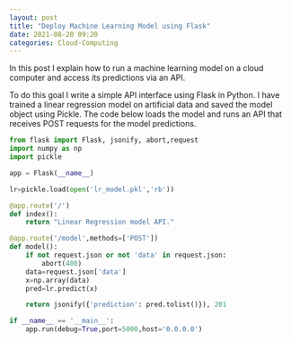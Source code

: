 ```yaml
---
layout: post
title: "Deploy Machine Learning Model using Flask"
date: 2021-08-20 09:20
categories: Cloud-Computing
---
```


In this post I explain how to run a machine learning model on a cloud computer and access its predictions via an API.

To do this goal I write a simple API interface using Flask in Python. I have trained a linear regression model on artificial data and saved the model object using Pickle. The code below loads the model and runs an API that receives POST requests for the model predictions.

```python
from flask import Flask, jsonify, abort,request
import numpy as np
import pickle

app = Flask(__name__)

lr=pickle.load(open('lr_model.pkl','rb'))

@app.route('/')
def index():
    return "Linear Regression model API."

@app.route('/model',methods=['POST'])
def model():
    if not request.json or not 'data' in request.json:
        abort(400)
    data=request.json['data']
    x=np.array(data)
    pred=lr.predict(x)

    return jsonify({'prediction': pred.tolist()}), 201

if __name__ == '__main__':
    app.run(debug=True,port=5000,host='0.0.0.0')


```
